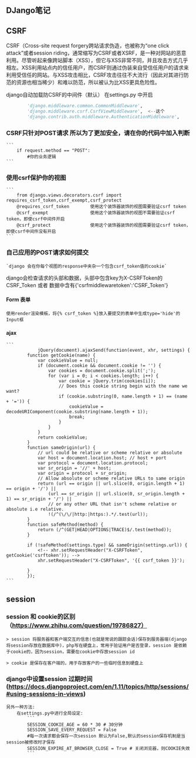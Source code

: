 DJango笔记
---
## CSRF
CSRF（Cross-site request forgery跨站请求伪造，也被称为“one click attack”或者session riding，通常缩写为CSRF或者XSRF，是一种对网站的恶意利用。尽管听起来像跨站脚本（XSS），但它与XSS非常不同，并且攻击方式几乎相左。XSS利用站点内的信任用户，而CSRF则通过伪装来自受信任用户的请求来利用受信任的网站。与XSS攻击相比，CSRF攻击往往不大流行（因此对其进行防范的资源也相当稀少）和难以防范，所以被认为比XSS更具危险性。

django自动加载防CSRF的中间件（默认）
在settings.py 中开启
```python
		'django.middleware.common.CommonMiddleware',
	    'django.middleware.csrf.CsrfViewMiddleware',  <--这个
	    'django.contrib.auth.middleware.AuthenticationMiddleware',
```

### CSRF只针对POST请求 所以为了更加安全，请在你的代码中加入判断
	```
		if request.method == "POST":
			#你的业务逻辑
	```


### 使用csrf保护你的视图
	```
		from django.views.decorators.csrf import requires_csrf_token,csrf_exempt,csrf_protect
		@requires_csrf_token		使用这个装饰器装饰的视图需要验证csrf token
		@csrf_exempt 				使用这个装饰器装饰的视图不需要验证csrf token，即使csrf中间件开启
		@csrf_protect 				使用这个装饰器装饰的视图需要验证csrf token，即使csrf中间件没有开启	
	```


### 自己应用的POST请求如何提交
	`django 会在你每个视图的response中夹杂一个包含csrf_token值的cookie`
  django会检查请求的头部和数据，头部中包含key为X-CSRFToken的CSRF_Token 或者 数据中含有{'csrfmiddlewaretoken':'CSRF_Token'}

#### Form 表单
	使用render渲染模板，将{% csrf_token %}放入要提交的表单中生成type='hide'的Input框

#### ajax
	```
				jQuery(document).ajaxSend(function(event, xhr, settings) {
            function getCookie(name) {
                var cookieValue = null;
                if (document.cookie && document.cookie != '') {
                    var cookies = document.cookie.split(';');
                    for (var i = 0; i < cookies.length; i++) {
                        var cookie = jQuery.trim(cookies[i]);
                        // Does this cookie string begin with the name we want?
                        if (cookie.substring(0, name.length + 1) == (name + '=')) {
                            cookieValue = decodeURIComponent(cookie.substring(name.length + 1));
                            break;
                        }
                    }
                }
                return cookieValue;
            }
            function sameOrigin(url) {
                // url could be relative or scheme relative or absolute
                var host = document.location.host; // host + port
                var protocol = document.location.protocol;
                var sr_origin = '//' + host;
                var origin = protocol + sr_origin;
                // Allow absolute or scheme relative URLs to same origin
                return (url == origin || url.slice(0, origin.length + 1) == origin + '/') ||
                    (url == sr_origin || url.slice(0, sr_origin.length + 1) == sr_origin + '/') ||
                    // or any other URL that isn't scheme relative or absolute i.e relative.
                    !(/^(\/\/|http:|https:).*/.test(url));
            }
            function safeMethod(method) {
                return (/^(GET|HEAD|OPTIONS|TRACE)$/.test(method));
            }

            if (!safeMethod(settings.type) && sameOrigin(settings.url)) {
				<!-- xhr.setRequestHeader("X-CSRFToken", getCookie('csrftoken')); -->
                xhr.setRequestHeader("X-CSRFToken", '{{ csrf_token }}');

            }
            });
	```

## session

### session 和 cookie的区别（https://www.zhihu.com/question/19786827）
	> session 将服务器和客户端交互的信息(也就是常说的跟踪会话)保存到服务器端(django将session存放在数据库中)，php写在硬盘上，常用于验证用户是否登录，session 是依赖于cookie的，因为session，需要在cookie中存放session id

	> cookie 是保存在客户端的，用于存放客户的一些临时信息到硬盘上

### django中设置session 过期时间(https://docs.djangoproject.com/en/1.11/topics/http/sessions/#using-sessions-in-views)
	另外一种方法:
		在settings.py中进行全局设定:
			```
			SESSION_COOKIE_AGE = 60 * 30 # 30分钟
			SESSION_SAVE_EVERY_REQUEST = False
			#每一次请求都会保存一次session 默认为False,默认的session保存机制是当session被修改时才保存
			SESSION_EXPIRE_AT_BROWSER_CLOSE = True # 关闭浏览器，则COOKIE失效
			```	

